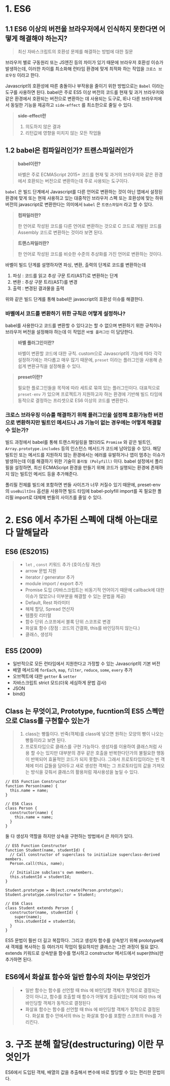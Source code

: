# 1. ES6

## 1.1 ES6 이상의 버전을 브라우저에서 인식하지 못한다면 어떻게 해결해야 하는지?

> 최신 자바스크립트의 호환성 문제를 해결하는 방법에 대한 질문

브라우저 별로 구동원리 또는 JS엔진 등의 차이가 있기 때문에 브라우저 호환성 이슈가 발생하는데, 이러한 차이를 최소화해 런타임 환경에 맞게 최적화 하는 작업을 `크로스 브로우징` 이라고 한다.

Javascript의 호환성에 따른 충돌이나 부작용을 줄이기 위한 방법으로는 `Babel` 이라는 도구를 사용하면 된다.
babel은 주로 ES5 이상 버전의 코드를 현재 및 과거 브라우저와 같은 환경에서 호환되는 버전으로 변환하는 데 사용되는 도구로, IE나 다른 브라우저에서 동일한 기능을 제공하고 `side-effect` 를 최소한으로 줄일 수 있다.

> **side-effect란**
>
> 1. 의도하지 않은 결과
> 2. 리턴값에 영향을 미치지 않는 모든 작업들

## 1.2 babel은 컴파일러인가? 트랜스파일러인가

> **babel이란?**
>
> 바벨은 주로 ECMAScript 2015+ 코드를 현재 및 과거의 브라우저와 같은 환경에서 호환되는 버전으로 변환하는데 주로 사용되는 도구이다.

`babel` 은 빌드 단계에서 Javascript를 다른 언어로 변환하는 것이 아닌 앱에서 설정된 환경에 맞게 또는 현재 사용하고 있는 대중적인 브라우저 스펙 또는 호환성에 맞는 하위 버전의 javascript로 변환한다는 의미에서 `babel` 은 `트랜스파일러` 라고 할 수 있다.

> **컴파일러란?**
>
> 한 언어로 작성된 코드를 다른 언어로 변환하는 것으로 C 코드로 개발된 코드를 Assembly 코드로 변환하는 것이라 보면 된다.

> **트랜스파일러란?**
>
> 한 언어로 작성된 코드를 비슷한 수준의 추상화를 가진 언어로 변환하는 것이다.

바벨이 빌드 단계를 설명하자면 파싱, 변환, 출력의 단계로 코드를 변환하는데

1. 파싱 : 코드를 읽고 추상 구문 트리(AST)로 변환하는 단계
2. 변환 : 추상 구문 트리(AST)를 변경
3. 출력 : 변경된 결과물을 출력

위와 같은 빌드 단계를 통해 babel은 javascript의 호환성 이슈를 해결한다.

### 바벨에서 코드를 변환하기 위한 규칙은 어떻게 설정하나?

babel를 사용한다고 코드를 변환할 수 있다고는 할 수 없으며 변환하기 위한 규칙이나 브라우저 버전을 설정해야 하는데 이 작업은 `바벨 플러그인` 이 담당한다.

> **바벨 플러그인이란?**
>
> 바벨이 변환할 코드에 대한 규칙. custom으로 Javascript의 기능에 따라 각각 설정하기에는 까다롭고 매우 많기 때문에, `preset` 이라는 플러그인을 사용해 손쉽게 변환규칙을 설정해줄 수 있다.

> **preset이란?**
>
> 필요한 플로그인들을 목적에 따라 세트로 묶여 있는 플러그인이다.
> 대표적으로 `preset-env` 가 있으며 프로젝트가 지원하고자 하는 환경에 기반해 빌드 타임에 동적으로 결정하는 프리셋으로 ES6 이상의 코드를 변환한다.

### 크로스 브라우징 이슈를 해결하기 위해 플러그인을 설정해 호환가능한 버전으로 변환하지만 빌트인 메서드나 JS 기능이 없는 경우에는 어떻게 해결할 수 있는가?

빌드 과정에서 babel를 통해 트랜스파일링을 했더라도 `Promise` 와 같은 빌트인, `Array.prototype.includes` 등의 인스턴스 메서드가 코드에 남아있을 수 있다.
해당 빌트인 또는 메서드를 지원하지 않는 환경에서는 에러를 유발하거나 앱이 멈추는 이슈가 발생하는데 이를 해결하기 위한 기술이 `폴리필 (Polyfill)` 이다. babel 설정에서 폴리필을 설정하면, 최신 ECMAScript 환경을 만들기 위해 코드가 실행되는 환경에 존재하지 않는 빌트인 메서드 등을 추가해준다.

폴리필 전체를 빌드에 포함하면 번들 사이즈가 너무 커질수 있기 때문에, preset-env 의 `useBuiltIns` 옵션을 사용하면 빌드 타임에 babel-polyfill import를 꼭 필요한 폴리필 import로 대체해 번들의 사이즈를 줄일 수 있다.

# 2. ES6 에서 추가된 스펙에 대해 아는대로 다 말해달라

## ES6 (ES2015)

> - `let` , `const` 키워드 추가 (호이스팅 개선)
> - arrow 문법 지원
> - iterator / generator 추가
> - module import / export 추가
> - Promise 도입 (자바스크립트는 비동기적 언어이기 때문에 callback에 대한 이슈가 많았으나 이부분을 해결할 수 있는 문법을 제공)
> - Default, Rest 파라미터
> - 해체 할당, Spread 연산자
> - 템플릿 리터럴
> - 함수 단위 스코프에서 블록 단위 스코프로 변경
> - 화살표 함수 (장점 : 코드의 간결화, this를 바인딩하지 않는다.)
> - 클래스, 생성자

## ES5 (2009)

- 일반적으로 모든 런타임에서 지원한다고 가정할 수 있는 Javascript의 기본 버전
- 배열 메서드에 `forEach`, `map`, `filter`, `reduce`, `some`, `every` 추가
- 오브젝트에 대한 `getter` & `setter`
- 자바스크립트 strict 모드(더욱 세심하게 문법 검사)
- JSON
- bind()

## Class 는 무엇이고, Prototype, fucntion의 ES5 스펙만으로 Class를 구현할수 있는가

> 1. class는 빵틀이다. 반죽(객체)를 class에 넣으면 원하는 모양의 빵이 나오는 빵틀이라고 보면 된다.
> 2. 프로토타입으로 클래스를 구현 가능하다. 생성자를 이용하여 클래스처럼 사용 할 수는 있지만 대부분의 경우 같은 호출을 반복한다던가의 불필요한 행동이 반복되어 효율적인 코드가 되지 못합니다. 그래서 프로토타입이라는 빈 객체에 미리 값들을 담아두고 새로 생성한 객체는 그 프로토타입의 값을 가져오는 방식을 갖춰서 클래스의 활용처럼 재사용성을 높일 수 있다.

```
// ES5 Function Constructor
function Person(name) {
  this.name = name;
}

// ES6 Class
class Person {
  constructor(name) {
    this.name = name;
  }
}
```

둘 다 생성자 역할을 하지만 상속을 구현하는 방법에서 큰 차이가 있다.

```
// ES5 Function Constructor
function Student(name, studentId) {
  // Call constructor of superclass to initialize superclass-derived members.
  Person.call(this, name);

  // Initialize subclass's own members.
  this.studentId = studentId;
}

Student.prototype = Object.create(Person.prototype);
Student.prototype.constructor = Student;

// ES6 Class
class Student extends Person {
  constructor(name, studentId) {
    super(name);
    this.studentId = studentId;
  }
}
```

ES5 문법이 훨씬 더 길고 복잡하다. 그리고 생성자 함수를 상속받기 위해 prototype에 새 객체를 복사하는 등 여러가지 작업이 필요하지만 클래스는 그런 과정이 필요 없다. extends 키워드로 상속받을 함수를 명시하고 constructor 메서드에서 super(this)만 추가하면 된다.

## ES6에서 화살표 함수와 일반 함수의 차이는 무엇인가

> - 일반 함수는 함수를 선언할 때 this 에 바인딩할 객체가 정적으로 결정되는 것이 아니고, 함수를 호출할 때 함수가 어떻게 호출되었는지에 따라 this 에 바인딩할 객체가 동적으로 결정된다
> - 화살표 함수는 함수를 선언할 때 this 에 바인딩할 객체가 정적으로 결정된다. 화살표 함수 안에서의 this 는 화살표 함수를 포함한 스코프의 this를 가리킨다.

# 3. 구조 분해 할당(destructuring) 이란 무엇인가

ES6에서 도입된 객체, 배열의 값을 추출해서 변수에 바로 할당할 수 있는 편리한 문법이다.
